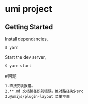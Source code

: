 # umi project

## Getting Started

Install dependencies,

```bash
$ yarn
```

Start the dev server,

```bash
$ yarn start
```

#问题
```
1.直接安装报错。
2.**.md 文档路径识别错误。绝对路径缺少src
3.@umijs/plugin-layout 菜单空白
```

